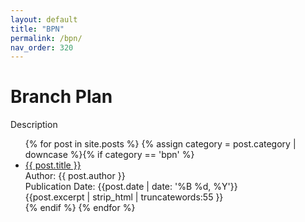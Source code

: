 ```yaml
---
layout: default
title: "BPN"
permalink: /bpn/
nav_order: 320
---
```

<h1 class="category-title">Branch Plan</h1>

<p>Description</p>

<ul>
  {% for post in site.posts %}
    {% assign category = post.category | downcase %}{% if category == 'bpn' %}
      <li class="article-list">
        <a href="{{ post.url | prepend: site.baseurl }}">{{ post.title }}</a><br>
        <div class="author">Author: {{ post.author }}</div>
        <div class="publication-date">Publication Date: <time datetime="{{post.date | date: '%F'}}">{{post.date | date: '%B %d, %Y'}}</time></div>
        <div class="excerpt">{{post.excerpt | strip_html | truncatewords:55 }}</div>
      </li>
    {% endif %}
  {% endfor %}
</ul>
